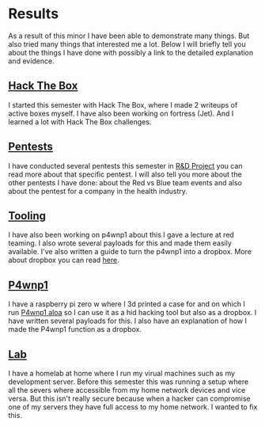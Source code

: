# Results
As a result of this minor I have been able to demonstrate many things. But also tried many things that interested me a lot.
Below I will briefly tell you about the things I have done with possibly a link to the detailed explanation and evidence.

## [Hack The Box](htb)
I started this semester with Hack The Box, where I made 2 writeups of active boxes myself. I have also been working on fortress (Jet). And I learned a lot with Hack The Box challenges.

## [Pentests](pentests)
I have conducted several pentests this semester in [R&D Project](/project) you can read more about that specific pentest. I will also tell you more about the other pentests I have done: about the Red vs Blue team events and also about the pentest for a company in the health industry.

## [Tooling](tooling)
I have also been working on p4wnp1 about this I gave a lecture at red teaming. I also wrote several payloads for this and made them easily available. I've also written a guide to turn the p4wnp1 into a dropbox. More about dropbox you can read [here](dropbox).

## [P4wnp1](p4wnp1)
I have a raspberry pi zero w where I 3d printed a case for and on which I run [P4wnp1 aloa](https://github.com/RoganDawes/P4wnP1_aloa) so I can use it as a hid hacking tool but also as a dropbox. I have written several payloads for this. I also have an explanation of how I made the P4wnp1 function as a dropbox.

## [Lab](lab)
I have a homelab at home where I run my virual machines such as my development server.
Before this semester this was running a setup where all the severs where accessible from my home network devices and vice versa.
But this isn't really secure because when a hacker can compromise one of my servers they have full access to my home network.
I wanted to fix this.